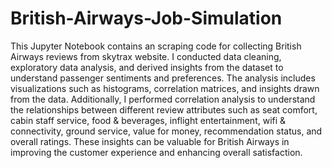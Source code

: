 # British-Airways-Job-Simulation

This Jupyter Notebook contains an scraping code for collecting British Airways reviews from skytrax website. I conducted data cleaning, exploratory data analysis, and derived insights from the dataset to understand passenger sentiments and preferences. The analysis includes visualizations such as histograms, correlation matrices, and insights drawn from the data. Additionally, I performed correlation analysis to understand the relationships between different review attributes such as seat comfort, cabin staff service, food & beverages, inflight entertainment, wifi & connectivity, ground service, value for money, recommendation status, and overall ratings. These insights can be valuable for British Airways in improving the customer experience and enhancing overall satisfaction.
